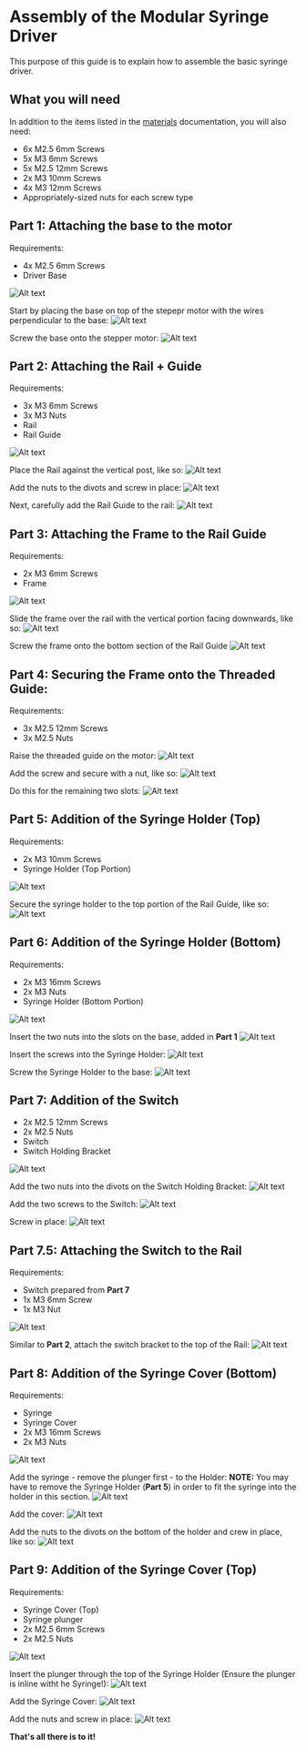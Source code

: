 # Assembly of the Modular Syringe Driver
This purpose of this guide is to explain how to assemble the basic syringe driver.

## What you will need
In addition to the items listed in the [materials](https://github.com/croningp/ModularSyringeDriver/hardware/materials.md) documentation, you will also need:

* 6x M2.5 6mm Screws 
* 5x M3 6mm Screws
* 5x M2.5 12mm Screws
* 2x M3 10mm Screws
* 4x M3 12mm Screws
* Appropriately-sized nuts for each screw type


## Part 1: Attaching the base to the motor
Requirements:
* 4x M2.5 6mm Screws
* Driver Base

![Alt text](https://cloud.githubusercontent.com/assets/13821621/21386185/8d758dd8-c769-11e6-93e3-9db340c2334c.jpg)

Start by placing the base on top of the stepepr motor with the wires perpendicular to the base:
![Alt text](https://cloud.githubusercontent.com/assets/13821621/21386226/c0394c64-c769-11e6-9a1e-b861a755862e.jpg)

Screw the base onto the stepper motor:
![Alt text](https://cloud.githubusercontent.com/assets/13821621/21386273/f0a51e82-c769-11e6-9c57-97060b925da9.jpg)


## Part 2: Attaching the Rail + Guide
Requirements:
* 3x M3 6mm Screws
* 3x M3 Nuts
* Rail
* Rail Guide

![Alt text](https://cloud.githubusercontent.com/assets/13821621/21386326/28c6f8c6-c76a-11e6-8093-392260d67908.jpg)

Place the Rail against the vertical post, like so:
![Alt text](https://cloud.githubusercontent.com/assets/13821621/21386370/67241edc-c76a-11e6-83f7-897ad1bdfab2.jpg)

Add the nuts to the divots and screw in place:
![Alt text](https://cloud.githubusercontent.com/assets/13821621/21386422/a0ef7756-c76a-11e6-8ab8-e6078497f73f.jpg)

Next, carefully add the Rail Guide to the rail:
![Alt text](https://cloud.githubusercontent.com/assets/13821621/21386435/b6d7d6da-c76a-11e6-8ac5-5aaba5cbe1cb.jpg)


## Part 3: Attaching the Frame to the Rail Guide
Requirements:
* 2x M3 6mm Screws
* Frame

![Alt text](https://cloud.githubusercontent.com/assets/13821621/21386516/145f6a8e-c76b-11e6-9f08-84a89e8db135.jpg)

Slide the frame over the rail with the vertical portion facing downwards, like so:
![Alt text](https://cloud.githubusercontent.com/assets/13821621/21386730/239b3d88-c76c-11e6-97c7-26c5921b2764.jpg)

Screw the frame onto the bottom section of the Rail Guide
![Alt text](https://cloud.githubusercontent.com/assets/13821621/21386763/49b3ac08-c76c-11e6-8242-ca050641a33c.jpg)


## Part 4: Securing the Frame onto the Threaded Guide:
Requirements:
* 3x M2.5 12mm Screws
* 3x M2.5 Nuts

Raise the threaded guide on the motor:
![Alt text](https://cloud.githubusercontent.com/assets/13821621/21386830/982ccf86-c76c-11e6-90be-0c255b6ef048.jpg)

Add the screw and secure with a nut, like so:
![Alt text](https://cloud.githubusercontent.com/assets/13821621/21386841/ac62659c-c76c-11e6-913a-29e46e2f82ca.jpg)

Do this for the remaining two slots:
![Alt text](https://cloud.githubusercontent.com/assets/13821621/21386862/c72d4a90-c76c-11e6-8c08-d16d54a362c7.jpg)


## Part 5: Addition of the Syringe Holder (Top)
Requirements:
* 2x M3 10mm Screws
* Syringe Holder (Top Portion)

![Alt text](https://cloud.githubusercontent.com/assets/13821621/21386893/f9e1f012-c76c-11e6-81db-a8200661d40e.jpg)

Secure the syringe holder to the top portion of the Rail Guide, like so:
![Alt text](https://cloud.githubusercontent.com/assets/13821621/21386915/1c7fd44a-c76d-11e6-929c-7db82b4fdb01.jpg)


## Part 6: Addition of the Syringe Holder (Bottom)
Requirements:
* 2x M3 16mm Screws
* 2x M3 Nuts
* Syringe Holder (Bottom Portion)

![Alt text](https://cloud.githubusercontent.com/assets/13821621/21386957/5a90232a-c76d-11e6-9821-1eeecc2212cb.jpg)

Insert the two nuts into the slots on the base, added in **Part 1**
![Alt text](https://cloud.githubusercontent.com/assets/13821621/21386990/831038e4-c76d-11e6-8228-321a2b63878f.jpg)

Insert the screws into the Syringe Holder:
![Alt text](https://cloud.githubusercontent.com/assets/13821621/21387011/993f9f38-c76d-11e6-8a55-debda892e44c.jpg)

Screw the Syringe Holder to the base:
![Alt text](https://cloud.githubusercontent.com/assets/13821621/21387039/afe13e7c-c76d-11e6-97c1-66196d5d1f30.jpg)


## Part 7: Addition of the Switch
* 2x M2.5 12mm Screws
* 2x M2.5 Nuts
* Switch
* Switch Holding Bracket

![Alt text](https://cloud.githubusercontent.com/assets/13821621/21387105/0b681982-c76e-11e6-9320-cb082884a5f3.jpg)

Add the two nuts into the divots on the Switch Holding Bracket:
![Alt text](https://cloud.githubusercontent.com/assets/13821621/21387136/2b488430-c76e-11e6-8e07-68597a3740db.jpg)

Add the two screws to the Switch:
![Alt text](https://cloud.githubusercontent.com/assets/13821621/21387146/362e59a6-c76e-11e6-8ba7-6de785366398.jpg)

Screw in place:
![Alt text](https://cloud.githubusercontent.com/assets/13821621/21387150/3c2cb1ae-c76e-11e6-9823-332a5dd57b4c.jpg)


## Part 7.5: Attaching the Switch to the Rail
Requirements:
* Switch prepared from **Part 7**
* 1x M3 6mm Screw
* 1x M3 Nut

![Alt text](https://cloud.githubusercontent.com/assets/13821621/21387205/804cbb22-c76e-11e6-872d-14e77175e97b.jpg)

Similar to **Part 2**, attach the switch bracket to the top of the Rail:
![Alt text](https://cloud.githubusercontent.com/assets/13821621/21387253/b707195a-c76e-11e6-9c60-e8fd767309e9.jpg)


## Part 8: Addition of the Syringe Cover (Bottom)
Requirements:
* Syringe
* Syringe Cover
* 2x M3 16mm Screws
* 2x M3 Nuts


![Alt text](https://cloud.githubusercontent.com/assets/13821621/21387357/277bc636-c76f-11e6-8636-c150cb2f7147.jpg)

Add the syringe - remove the plunger first - to the Holder:
**NOTE:** You may have to remove the Syringe Holder (**Part 5**) in order to fit the syringe into the holder in this section.
![Alt text](https://cloud.githubusercontent.com/assets/13821621/21387381/4962b03e-c76f-11e6-9e49-e9c561f2d0a6.jpg)

Add the cover:
![Alt text](https://cloud.githubusercontent.com/assets/13821621/21387419/7e20c3ce-c76f-11e6-9957-fdc0fb54ab7f.jpg)

Add the nuts to the divots on the bottom of the holder and crew in place, like so:
![Alt text](https://cloud.githubusercontent.com/assets/13821621/21387400/68692526-c76f-11e6-94f2-b3fe4e0a680a.jpg)


## Part 9: Addition of the Syringe Cover (Top)
Requirements:
* Syringe Cover (Top)
* Syringe plunger
* 2x M2.5 6mm Screws
* 2x M2.5 Nuts

![Alt text](https://cloud.githubusercontent.com/assets/13821621/21387498/c97e5e58-c76f-11e6-8026-177a903e2a46.jpg)

Insert the plunger through the top of the Syringe Holder (Ensure the plunger is inline witht he Syringe!):
![Alt text](https://cloud.githubusercontent.com/assets/13821621/21387526/e307fbfe-c76f-11e6-9a47-8169383be114.jpg)

Add the Syringe Cover:
![Alt text](https://cloud.githubusercontent.com/assets/13821621/21387564/0c559926-c770-11e6-9675-13bab586d207.jpg)

Add the nuts and screw in place:
![Alt text](https://cloud.githubusercontent.com/assets/13821621/21387581/2385dfc0-c770-11e6-9723-547c8c18ed43.jpg)


**That's all there is to it!**

